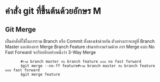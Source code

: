 # คำสั่ง git ที่ขึ้นต้นด้วยอักษร M
## Git Merge

เป็นคำสั่งที่ใช้ในการรวม Branch หรือ Commit ทั้งสองเข้าด้วยกัน
ตัวอย่างเราจะอยู่ที่ Branch Master และต้องการ Merge Branch Feature เข้ามาทำงานร่วมด้วย การ Merge แบบ No Fast Forward จะเรียกอีกอย่างหนึ่งว่า 3-Way Merge

           #รวม branch master กับ branch feature แบบ no fast forward
           $git merge --no-ff feature#รวม branch master กับ branch feature แบบ fast forward
           $git merge feature
